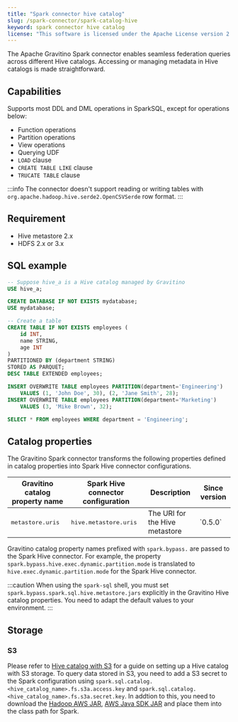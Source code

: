 ```yaml
---
title: "Spark connector hive catalog"
slug: /spark-connector/spark-catalog-hive
keyword: spark connector hive catalog
license: "This software is licensed under the Apache License version 2."
---
```


The Apache Gravitino Spark connector enables seamless federation queries
across different Hive catalogs.
Accessing or managing metadata in Hive catalogs is made straightforward.

## Capabilities

Supports most DDL and DML operations in SparkSQL, except for operations below:

- Function operations 
- Partition operations
- View operations
- Querying UDF
- `LOAD` clause
- `CREATE TABLE LIKE` clause
- `TRUCATE TABLE` clause

:::info
The connector doesn't support reading or writing tables
with `org.apache.hadoop.hive.serde2.OpenCSVSerde` row format.
:::

## Requirement

* Hive metastore 2.x
* HDFS 2.x or 3.x

## SQL example

```sql
-- Suppose hive_a is a Hive catalog managed by Gravitino
USE hive_a;

CREATE DATABASE IF NOT EXISTS mydatabase;
USE mydatabase;

-- Create a table
CREATE TABLE IF NOT EXISTS employees (
    id INT,
    name STRING,
    age INT
)
PARTITIONED BY (department STRING)
STORED AS PARQUET;
DESC TABLE EXTENDED employees;

INSERT OVERWRITE TABLE employees PARTITION(department='Engineering')
    VALUES (1, 'John Doe', 30), (2, 'Jane Smith', 28);
INSERT OVERWRITE TABLE employees PARTITION(department='Marketing')
    VALUES (3, 'Mike Brown', 32);

SELECT * FROM employees WHERE department = 'Engineering';
```

## Catalog properties

The Gravitino Spark connector transforms the following properties defined in catalog properties
into Spark Hive connector configurations.

<table>
<thead>
<tr>
  <th>Gravitino catalog property name</th>
  <th>Spark Hive connector configuration</th>
  <th>Description</th>
  <th>Since version</th>
</tr>
</thead>
<tbody>
<tr>
  <td><tt>metastore.uris</tt></td>
  <td><tt>hive.metastore.uris</tt></td>
  <td>The URI for the Hive metastore</td>
  <td>`0.5.0`</td>
</tr>
</tbody>
</table>

Gravitino catalog property names prefixed with `spark.bypass.` are passed to the Spark Hive connector.
For example, the property `spark.bypass.hive.exec.dynamic.partition.mode`
is translated to `hive.exec.dynamic.partition.mode` for the Spark Hive connector.

:::caution
When using the `spark-sql` shell, you must set `spark.bypass.spark.sql.hive.metastore.jars`
explicitly in the Gravitino Hive catalog properties.
You need to adapt the default values to your environment.
:::

## Storage

### S3

Please refer to [Hive catalog with S3](../../catalogs/relational/hive/cloud-storage.md)
for a guide on setting up a Hive catalog with S3 storage.
To query data stored in S3, you need to add a S3 secret to the Spark configuration
using `spark.sql.catalog.<hive_catalog_name>.fs.s3a.access.key` and
`spark.sql.catalog.<hive_catalog_name>.fs.s3a.secret.key`.
In addtion to this, you need to download the [Hadoop AWS JAR](https://mvnrepository.com/artifact/org.apache.hadoop/hadoop-aws),
[AWS Java SDK JAR](https://mvnrepository.com/artifact/com.amazonaws/aws-java-sdk-bundle)
and place them into the class path for Spark.

